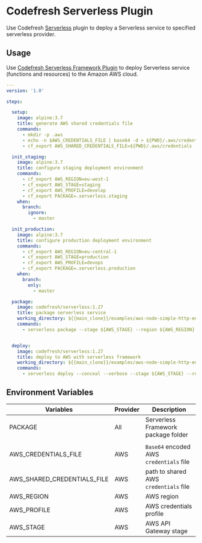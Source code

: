 # Codefresh Serverless Plugin

Use Codefresh [Serverless](https://serverless.com/framework/) plugin to deploy a Serverless service to specified serverless provider.

## Usage

Use [Codefresh Serverless Framework Plugin](https://github.com/codefresh-io/cf-plugin-serverless) to deploy Serverless service (functions and resources) to the Amazon AWS cloud.

```yaml
---
version: '1.0'

steps:

  setup:
    image: alpine:3.7
    title: generate AWS shared credentials file
    commands:
      - mkdir -p .aws
      - echo -n $AWS_CREDENTIALS_FILE | base64 -d > ${PWD}/.aws/credentials
      - cf_export AWS_SHARED_CREDENTIALS_FILE=${PWD}/.aws/credentials

  init_staging:
    image: alpine:3.7
    title: configure staging deployment environment
    commands:
      - cf_export AWS_REGION=eu-west-1
      - cf_export AWS_STAGE=staging
      - cf_export AWS_PROFILE=develop
      - cf_export PACKAGE=.serverless.staging
    when:
      branch:
        ignore:
          - master

  init_production:
    image: alpine:3.7
    title: configure production deployment environment
    commands:
      - cf_export AWS_REGION=eu-central-1
      - cf_export AWS_STAGE=production
      - cf_export AWS_PROFILE=devops
      - cf_export PACKAGE=.serverless.production
    when:
      branch:
        only:
          - master

  package:
    image: codefresh/serverless:1.27
    title: package serverless service
    working_directory: ${{main_clone}}/examples/aws-node-simple-http-endpoint
    commands:
      - serverless package --stage ${AWS_STAGE} --region ${AWS_REGION} --package ${PACKAGE}


  deploy:
    image: codefresh/serverless:1.27
    title: deploy to AWS with serverless framework
    working_directory: ${{main_clone}}/examples/aws-node-simple-http-endpoint
    commands:
      - serverless deploy --conceal --verbose --stage ${AWS_STAGE} --region ${AWS_REGION} --aws-profile ${AWS_PROFILE} --package ${PACKAGE}
```

## Environment Variables

| Variables                   | Provider |  Description                            |
|-----------------------------|----------|-----------------------------------------|
| PACKAGE                     | All      | Serverless Framework package folder     |
|                             |          |                                         |
| AWS_CREDENTIALS_FILE        | AWS      | `Base64` encoded AWS `credentials` file |
| AWS_SHARED_CREDENTIALS_FILE | AWS      | path to shared AWS `credentials` file   |
| AWS_REGION                  | AWS      | AWS region                              |
| AWS_PROFILE                 | AWS      | AWS credentials profile                 |
| AWS_STAGE                   | AWS      | AWS API Gateway stage                   |
